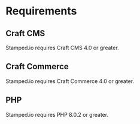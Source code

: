 # Requirements

## Craft CMS
Stamped.io requires Craft CMS 4.0 or greater.

## Craft Commerce
Stamped.io requires Craft Commerce 4.0 or greater.

## PHP
Stamped.io requires PHP 8.0.2 or greater.

